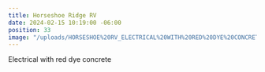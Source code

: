 ```yaml
---
title: Horseshoe Ridge RV
date: 2024-02-15 10:19:00 -06:00
position: 33
image: "/uploads/HORSESHOE%20RV_ELECTRICAL%20WITH%20RED%20DYE%20CONCRETE.jpg"
---
```


Electrical with red dye concrete